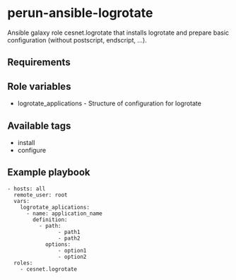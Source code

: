 # perun-ansible-logrotate

Ansible galaxy role cesnet.logrotate that installs logrotate and prepare basic configuration (without postscript, endscript, ...).

## Requirements


## Role variables
* logrotate_applications - Structure of configuration for logrotate

## Available tags
* install
* configure

## Example playbook
```
- hosts: all
  remote_user: root
  vars:
    logrotate_aplications:
      - name: application_name
        definition:
          - path:
                - path1
                - path2
            options: 
                - option1
                - option2
  roles:
    - cesnet.logrotate
```